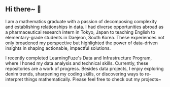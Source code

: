 ## Hi there~ 👋
I am a mathematics graduate with a passion of decomposing complexity and establishing relationships in data. I had diverse opportunities abroad as a pharmaceutical research intern in Tokyo, Japan to teaching English to elementary-grade students in Daejeon, South Korea. These experiences not only broadened my perspective but highlighted the power of data-driven insights in shaping actionable, impactful solutions.

I recently completed LearningFuze's Data and Infrastructure Program, where I honed my data analysis and technical skills. Currently, these repositories are a work of progress. 
Besides data projects, I enjoy exploring denim trends, sharpening my coding skills, or discovering ways to re-interpret things mathematically. Please feel free to check out my projects~
<!--
**tnewtont/tnewtont** is a ✨ _special_ ✨ repository because its `README.md` (this file) appears on your GitHub profile.
My ultimate goal is to leverage data science in creative, dynamic fields like fashion, where trends and operations can be enhanced through intelligent analytics. 
TO-DO LIST: Add badges!
Here are some ideas to get you started:
- Add a table of contents
- Make sure your repository names 
- 🔭 I’m currently working on ...
- 🌱 I’m currently learning ...
- 👯 I’m looking to collaborate on ...
- 🤔 I’m looking for help with ...
- 💬 Ask me about ...
- 📫 How to reach me: ...
- 😄 Pronouns: ...
- ⚡ Fun fact: ...
-->
